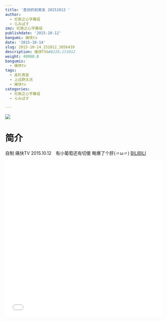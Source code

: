 ```yaml
---
title: '差劲的前男友 20151012 '
author:
  - 伦敦之心字幕组
  - らみぱす
zmz: 伦敦之心字幕组
publishdate: '2015-10-12'
bangumi: 痛快tv
date: '2015-10-14'
slug: 2015-10-14_151012_3056439
description: 痛快TV&#8226;151012
weight: 48988.0
bangumis:
  - 痛快tv
tags:
  - 高杉真宙
  - 上远野太洸
  - 痛快tv
categories:
  - 伦敦之心字幕组
  - らみぱす

---
```

![](https://i.imgur.com/kgugpew.png)
# 简介  
自制 痛快TV 2015.10.12　有小葡萄还有切傻   略爆了个肝(〃ω〃)
  [BILIBILI](https://www.bilibili.com/video/av3056439/)

<div class="vcontainer">  <iframe class='video' src="//www.bilibili.com/blackboard/player.html?aid=3056439" width="100%" height="500" frameborder="0" allowfullscreen="allowfullscreen"></iframe></div>
